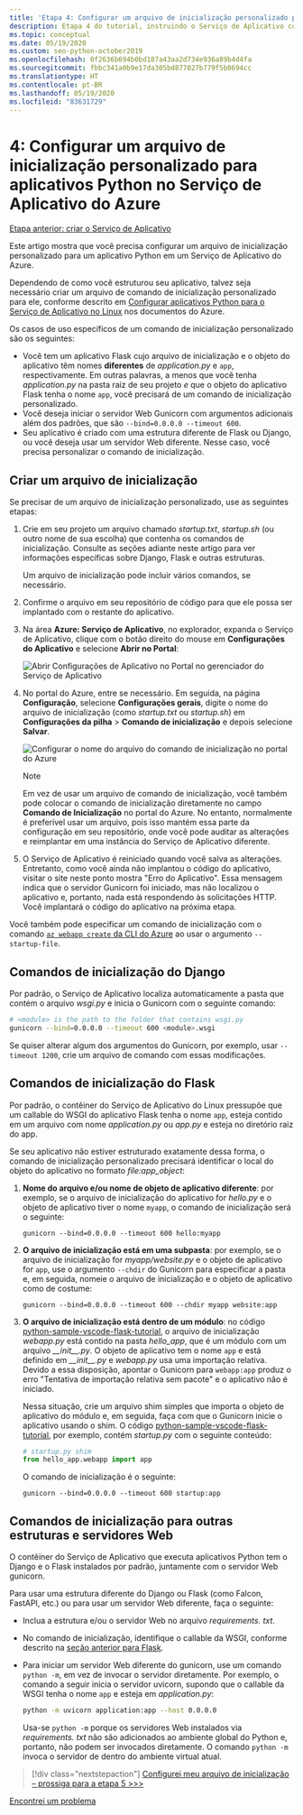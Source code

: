 ```yaml
---
title: 'Etapa 4: Configurar um arquivo de inicialização personalizado para aplicativos Python no Serviço de Aplicativo do Azure no Linux'
description: Etapa 4 do tutorial, instruindo o Serviço de Aplicativo como iniciar o aplicativo Web, incluindo instruções específicas para Django, Flask e outras estruturas.
ms.topic: conceptual
ms.date: 05/19/2020
ms.custom: seo-python-october2019
ms.openlocfilehash: 0f2636b694b0bd187a43aa2d734e936a89b4d4fa
ms.sourcegitcommit: fbbc341a0b9e17da305bd877027b779f5b0694cc
ms.translationtype: HT
ms.contentlocale: pt-BR
ms.lasthandoff: 05/19/2020
ms.locfileid: "83631729"
---
```

# <a name="4-configure-a-custom-startup-file-for-python-apps-on-azure-app-service"></a>4: Configurar um arquivo de inicialização personalizado para aplicativos Python no Serviço de Aplicativo do Azure

[Etapa anterior: criar o Serviço de Aplicativo](tutorial-deploy-app-service-on-linux-03.md)

Este artigo mostra que você precisa configurar um arquivo de inicialização personalizado para um aplicativo Python em um Serviço de Aplicativo do Azure.

Dependendo de como você estruturou seu aplicativo, talvez seja necessário criar um arquivo de comando de inicialização personalizado para ele, conforme descrito em [Configurar aplicativos Python para o Serviço de Aplicativo no Linux](https://docs.microsoft.com/azure/app-service/containers/how-to-configure-python) nos documentos do Azure.

Os casos de uso específicos de um comando de inicialização personalizado são os seguintes:

- Você tem um aplicativo Flask cujo arquivo de inicialização e o objeto do aplicativo têm nomes **diferentes** de *application.py* e `app`, respectivamente. Em outras palavras, a menos que você tenha *application.py* na pasta raiz de seu projeto *e* que o objeto do aplicativo Flask tenha o nome `app`, você precisará de um comando de inicialização personalizado.
- Você deseja iniciar o servidor Web Gunicorn com argumentos adicionais além dos padrões, que são `--bind=0.0.0.0 --timeout 600`.
- Seu aplicativo é criado com uma estrutura diferente de Flask ou Django, ou você deseja usar um servidor Web diferente. Nesse caso, você precisa personalizar o comando de inicialização.

## <a name="create-a-startup-file"></a>Criar um arquivo de inicialização

Se precisar de um arquivo de inicialização personalizado, use as seguintes etapas:

1. Crie em seu projeto um arquivo chamado *startup.txt*, *startup.sh* (ou outro nome de sua escolha) que contenha os comandos de inicialização. Consulte as seções adiante neste artigo para ver informações específicas sobre Django, Flask e outras estruturas.

    Um arquivo de inicialização pode incluir vários comandos, se necessário.

1. Confirme o arquivo em seu repositório de código para que ele possa ser implantado com o restante do aplicativo.

1. Na área **Azure: Serviço de Aplicativo**, no explorador, expanda o Serviço de Aplicativo, clique com o botão direito do mouse em **Configurações do Aplicativo** e selecione **Abrir no Portal**:

    ![Abrir Configurações de Aplicativo no Portal no gerenciador do Serviço de Aplicativo](media/deploy-azure/open-application-settings-in-portal-for-app-service.png)

1. No portal do Azure, entre se necessário. Em seguida, na página **Configuração**, selecione **Configurações gerais**, digite o nome do arquivo de inicialização (como *startup.txt* ou *startup.sh*) em **Configurações da pilha** > **Comando de inicialização** e depois selecione **Salvar**.

    ![Configurar o nome do arquivo do comando de inicialização no portal do Azure](media/deploy-azure/enter-startup-file-for-app-service-in-the-azure-portal.png)

    > [!NOTE]
    > Em vez de usar um arquivo de comando de inicialização, você também pode colocar o comando de inicialização diretamente no campo **Comando de Inicialização** no portal do Azure. No entanto, normalmente é preferível usar um arquivo, pois isso mantém essa parte da configuração em seu repositório, onde você pode auditar as alterações e reimplantar em uma instância do Serviço de Aplicativo diferente.

1. O Serviço de Aplicativo é reiniciado quando você salva as alterações. Entretanto, como você ainda não implantou o código do aplicativo, visitar o site neste ponto mostra "Erro do Aplicativo". Essa mensagem indica que o servidor Gunicorn foi iniciado, mas não localizou o aplicativo e, portanto, nada está respondendo às solicitações HTTP. Você implantará o código do aplicativo na próxima etapa.

Você também pode especificar um comando de inicialização com o comando [`az webapp create` da CLI do Azure](/cli/azure/webapp?view=azure-cli-latest#az-webapp-create) ao usar o argumento `--startup-file`.

## <a name="django-startup-commands"></a>Comandos de inicialização do Django

Por padrão, o Serviço de Aplicativo localiza automaticamente a pasta que contém o arquivo *wsgi.py* e inicia o Gunicorn com o seguinte comando:

```bash
# <module> is the path to the folder that contains wsgi.py
gunicorn --bind=0.0.0.0 --timeout 600 <module>.wsgi
```

Se quiser alterar algum dos argumentos do Gunicorn, por exemplo, usar `--timeout 1200`, crie um arquivo de comando com essas modificações.

## <a name="flask-startup-commands"></a>Comandos de inicialização do Flask

Por padrão, o contêiner do Serviço de Aplicativo do Linux pressupõe que um callable do WSGI do aplicativo Flask tenha o nome `app`, esteja contido em um arquivo com nome *application.py* ou *app.py* e esteja no diretório raiz do app.

Se seu aplicativo não estiver estruturado exatamente dessa forma, o comando de inicialização personalizado precisará identificar o local do objeto do aplicativo no formato *file:app_object*:

1. **Nome do arquivo e/ou nome de objeto de aplicativo diferente**: por exemplo, se o arquivo de inicialização do aplicativo for *hello.py* e o objeto de aplicativo tiver o nome `myapp`, o comando de inicialização será o seguinte:

    ```text
    gunicorn --bind=0.0.0.0 --timeout 600 hello:myapp
    ```

1. **O arquivo de inicialização está em uma subpasta**: por exemplo, se o arquivo de inicialização for *myapp/website.py* e o objeto de aplicativo for `app`, use o argumento `--chdir` do Gunicorn para especificar a pasta e, em seguida, nomeie o arquivo de inicialização e o objeto de aplicativo como de costume:

    ```text
    gunicorn --bind=0.0.0.0 --timeout 600 --chdir myapp website:app
    ```

1. **O arquivo de inicialização está dentro de um módulo**: no código [python-sample-vscode-flask-tutorial](https://github.com/Microsoft/python-sample-vscode-flask-tutorial), o arquivo de inicialização *webapp.py* está contido na pasta *hello_app*, que é um módulo com um arquivo *\_\_init\_\_.py*. O objeto de aplicativo tem o nome `app` e está definido em *\_\_init\_\_.py* e *webapp.py* usa uma importação relativa. Devido a essa disposição, apontar o Gunicorn para `webapp:app` produz o erro "Tentativa de importação relativa sem pacote" e o aplicativo não é iniciado.

    Nessa situação, crie um arquivo shim simples que importa o objeto de aplicativo do módulo e, em seguida, faça com que o Gunicorn inicie o aplicativo usando o shim. O código [python-sample-vscode-flask-tutorial](https://github.com/Microsoft/python-sample-vscode-flask-tutorial), por exemplo, contém *startup.py* com o seguinte conteúdo:

    ```python
    # startup.py shim
    from hello_app.webapp import app
    ```

    O comando de inicialização é o seguinte:

    ```text
    gunicorn --bind=0.0.0.0 --timeout 600 startup:app
    ```

## <a name="startup-commands-for-other-frameworks-and-web-servers"></a>Comandos de inicialização para outras estruturas e servidores Web

O contêiner do Serviço de Aplicativo que executa aplicativos Python tem o Django e o Flask instalados por padrão, juntamente com o servidor Web gunicorn.

Para usar uma estrutura diferente do Django ou Flask (como Falcon, FastAPI, etc.) ou para usar um servidor Web diferente, faça o seguinte:

- Inclua a estrutura e/ou o servidor Web no arquivo *requirements. txt*.
- No comando de inicialização, identifique o callable da WSGI, conforme descrito na [seção anterior para Flask](#flask-startup-commands).
- Para iniciar um servidor Web diferente do gunicorn, use um comando `python -m`, em vez de invocar o servidor diretamente. Por exemplo, o comando a seguir inicia o servidor uvicorn, supondo que o callable da WSGI tenha o nome `app` e esteja em *application.py*:

    ```sh
    python -m uvicorn application:app --host 0.0.0.0
    ```

    Usa-se `python -m` porque os servidores Web instalados via *requirements. txt* não são adicionados ao ambiente global do Python e, portanto, não podem ser invocados diretamente. O comando `python -m` invoca o servidor de dentro do ambiente virtual atual.

> [!div class="nextstepaction"]
> [Configurei meu arquivo de inicialização – prossiga para a etapa 5 >>>](tutorial-deploy-app-service-on-linux-05.md)

[Encontrei um problema](https://www.research.net/r/PWZWZ52?tutorial=vscode-appservice-python&step=04-startup-command)
